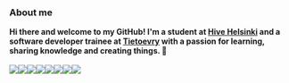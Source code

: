 ### About me
**Hi there and welcome to my GitHub!
I'm a student at [Hive Helsinki](https://www.hive.fi/en/) and a software developer trainee at [Tietoevry](https://www.tietoevry.com/fi/) with a passion for learning, sharing knowledge and creating things. 🌱**
<br><br>
<img src='https://img.shields.io/badge/-C/C++-blue?logo=c&style=for-the-badge'/><img src='https://img.shields.io/badge/-Rust-red?logo=rust&style=for-the-badge'/><img src='https://img.shields.io/badge/-Python-gold?logo=python&style=for-the-badge'/><img src='https://img.shields.io/badge/-Typescript-ghostwhite?logo=typescript&style=for-the-badge'/><img src='https://img.shields.io/badge/-Java-red?logo=java&style=for-the-badge'/><img src='https://img.shields.io/badge/-Git-whitesmoke?logo=git&style=for-the-badge'/><img src='https://img.shields.io/badge/-Vim/Neovim-mediumpurple?logo=vim&style=for-the-badge'/><img src='https://img.shields.io/badge/-Bash/Zsh-dimgray?logo=gnubash&style=for-the-badge'/>
